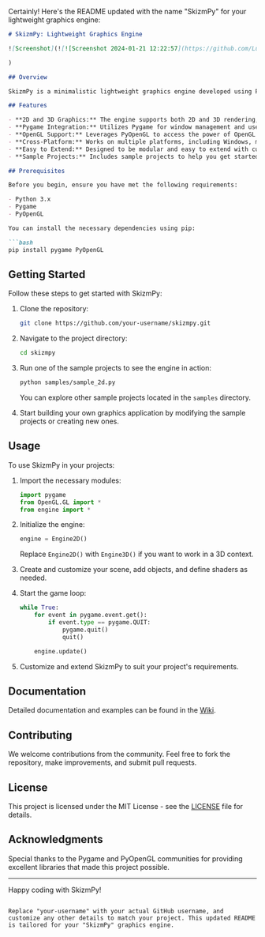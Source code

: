Certainly! Here's the README updated with the name "SkizmPy" for your lightweight graphics engine:

```markdown
# SkizmPy: Lightweight Graphics Engine

![Screenshot](![![Screenshot 2024-01-21 12:22:57](https://github.com/LurkyLunk/SkizmPy/assets/131907841/91a70ff7-6d92-4e89-ac06-450cd3b1ff02)

)

## Overview

SkizmPy is a minimalistic lightweight graphics engine developed using Python, Pygame, and PyOpenGL. It provides a simple framework for creating 2D and 3D graphics applications, games, and simulations with ease.

## Features

- **2D and 3D Graphics:** The engine supports both 2D and 3D rendering, making it versatile for various types of applications.
- **Pygame Integration:** Utilizes Pygame for window management and user input handling.
- **OpenGL Support:** Leverages PyOpenGL to access the power of OpenGL for accelerated graphics rendering.
- **Cross-Platform:** Works on multiple platforms, including Windows, macOS, and Linux.
- **Easy to Extend:** Designed to be modular and easy to extend with custom shaders and components.
- **Sample Projects:** Includes sample projects to help you get started quickly.

## Prerequisites

Before you begin, ensure you have met the following requirements:

- Python 3.x
- Pygame
- PyOpenGL

You can install the necessary dependencies using pip:

```bash
pip install pygame PyOpenGL
```

## Getting Started

Follow these steps to get started with SkizmPy:

1. Clone the repository:

   ```bash
   git clone https://github.com/your-username/skizmpy.git
   ```

2. Navigate to the project directory:

   ```bash
   cd skizmpy
   ```

3. Run one of the sample projects to see the engine in action:

   ```bash
   python samples/sample_2d.py
   ```

   You can explore other sample projects located in the `samples` directory.

4. Start building your own graphics application by modifying the sample projects or creating new ones.

## Usage

To use SkizmPy in your projects:

1. Import the necessary modules:

   ```python
   import pygame
   from OpenGL.GL import *
   from engine import *
   ```

2. Initialize the engine:

   ```python
   engine = Engine2D()
   ```

   Replace `Engine2D()` with `Engine3D()` if you want to work in a 3D context.

3. Create and customize your scene, add objects, and define shaders as needed.

4. Start the game loop:

   ```python
   while True:
       for event in pygame.event.get():
           if event.type == pygame.QUIT:
               pygame.quit()
               quit()

       engine.update()
   ```

5. Customize and extend SkizmPy to suit your project's requirements.

## Documentation

Detailed documentation and examples can be found in the [Wiki](https://github.com/your-username/skizmpy/wiki).

## Contributing

We welcome contributions from the community. Feel free to fork the repository, make improvements, and submit pull requests.

## License

This project is licensed under the MIT License - see the [LICENSE](LICENSE) file for details.

## Acknowledgments

Special thanks to the Pygame and PyOpenGL communities for providing excellent libraries that made this project possible.

---

Happy coding with SkizmPy!
```

Replace "your-username" with your actual GitHub username, and customize any other details to match your project. This updated README is tailored for your "SkizmPy" graphics engine.
